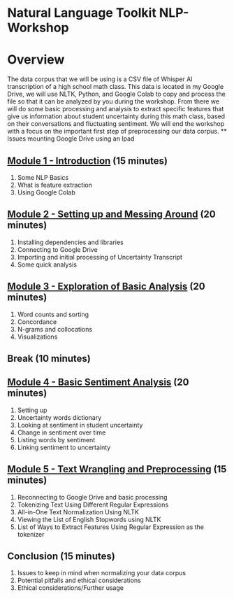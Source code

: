 # Natural Language Toolkit NLP-Workshop
# Overview
The data corpus that we will be using is a CSV file of Whisper AI transcription of a high school math class. This data is located in my Google Drive, we will use NLTK, Python, and Google Colab to copy and process the file so that it can be analyzed by you during the workshop. From there we will do some basic processing and analysis to extract specific features that give us information about student uncertainty during this math class, based on their conversations and fluctuating sentiment. We will end the workshop with a focus on the important first step of preprocessing our data corpus.
** Issues mounting Google Drive using an Ipad
## [Module 1 - Introduction]() (15 minutes)
1. Some NLP Basics
2. What is feature extraction 
3. Using Google Colab
## [Module 2 - Setting up and Messing Around](https://github.com/mrhallonline/NLP-Workshop/blob/main/Module_2_Workshop_Setting_Up_Natural_Language_Toolkit_(NLTK)_V3.ipynb) (20 minutes)
1. Installing dependencies and libraries
2. Connecting to Google Drive
3. Importing and initial processing of Uncertainty Transcript
4. Some quick analysis
## [Module 3 - Exploration of Basic Analysis](https://github.com/mrhallonline/NLP-Workshop/blob/main/Module_3_Basic_analysis_and_Analysis_Workshop_Natural_Language_Toolkit_(NLTK)_V3.ipynb) (20 minutes)
1. Word counts and sorting
2. Concordance
3. N-grams and collocations
4. Visualizations
## Break (10 minutes)
## [Module 4 - Basic Sentiment Analysis](https://github.com/mrhallonline/NLP-Workshop/blob/main/Module_4_Basic_Sentiment_Analysis_Workshop_Natural_Language_Toolkit_(NLTK)_V3.ipynb) (20 minutes)
1. Setting up
2. Uncertainty words dictionary
3. Looking at sentiment in student uncertainty
4. Change in sentiment over time
5. Listing words by sentiment
6. Linking sentiment to uncertainty
## [Module 5 - Text Wrangling and Preprocessing](https://github.com/mrhallonline/NLP-Workshop/blob/main/Module_5_Basics_of_Text_Preprocessing_Workshop_Natural_Language_Toolkit_(NLTK)_V3.ipynb) (15 minutes)
1. Reconnecting to Google Drive and basic processing
2. Tokenizing Text Using Different Regular Expressions
3. All-in-One Text Normalization Using NLTK
4. Viewing the List of English Stopwords using NLTK
5. List of Ways to Extract Features Using Regular Expression as the tokenizer
## Conclusion (15 minutes)
1. Issues to keep in mind when normalizing your data corpus
2. Potential pitfalls and ethical considerations
3. Ethical considerations/Further usage
